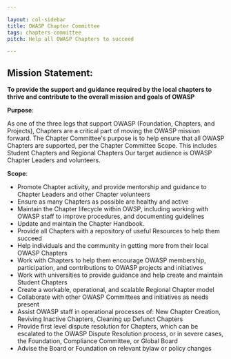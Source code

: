 ```yaml
---

layout: col-sidebar
title: OWASP Chapter Committee
tags: chapters-committee
pitch: Help all OWASP Chapters to succeed

---
```


## Mission Statement:

**To provide the support and guidance required by the local chapters to thrive and contribute to the overall mission and goals of OWASP**

**Purpose**:

 As one of the three legs that support OWASP (Foundation, Chapters, and Projects), Chapters are a critical part of moving the OWASP mission forward. The Chapter Committee's purpose is to help ensure that all OWASP Chapters are supported, per the Chapter Committee Scope. This includes Student Chapters and Regional Chapters
Our target audience is OWASP Chapter Leaders and volunteers.

**Scope**:
- Promote Chapter activity, and provide mentorship and guidance to Chapter Leaders and other Chapter volunteers
- Ensure as many Chapters as possible are healthy and active
- Maintain the Chapter lifecycle within OWSP, including working with OWASP staff to improve procedures, and documenting guidelines 
- Update and maintain the Chapter Handbook.
- Provide all Chapters with a repository of useful Resources to help them succeed
- Help individuals and the community in getting more from their local OWASP Chapters
- Work with Chapters to help them encourage OWASP membership, participation, and contributions to OWASP projects and initiatives
- Work with universities to provide guidance and help create and maintain Student Chapters 
- Create a workable, operational, and scalable Regional Chapter model
- Collaborate with other OWASP Committees and initiatives as needs present
- Assist OWASP staff in operational processes of: New Chapter Creation, Reviving Inactive Chapters, Cleaning up Defunct Chapters
- Provide first level dispute resolution for Chapters, which can be escalated to the OWASP Dispute Resolution process, or in severe cases, the Foundation, Compliance Committee, or Global Board
- Advise the Board or Foundation on relevant bylaw or policy changes
